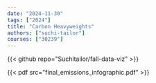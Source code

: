 ```yaml
---
date: "2024-11-30"
tags: ["2024"]
title: "Carbon Heavyweights"
authors: ["suchi-tailor"]
courses: ["30239"]
---
```


{{< github repo="Suchitailor/fall-data-viz" >}}

{{< pdf src="final_emissions_infographic.pdf" >}}
